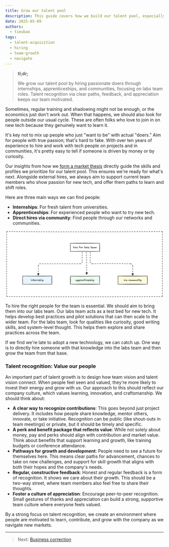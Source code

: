 ```yaml
---
title: Grow our talent pool
description: This guide covers how we build our talent pool, especially when market shifts demand new skills. We focus on finding passionate people through different hiring paths and why talent recognition matters.
date: 2025-05-09
authors:
  - tieubao
tags:
  - talent-acquisition
  - hiring
  - team-growth
  - navigate
---
```


> **tl;dr;**
>
> We grow our talent pool by hiring passionate doers through internships, apprenticeships, and communities, focusing on labs team roles. Talent recognition via clear paths, feedback, and appreciation keeps our team motivated.

Sometimes, regular training and shadowing might not be enough, or the economics just don't work out. When that happens, we should also look for people outside our usual cycle. These are often folks who love to join in on new tech because they genuinely want to learn it.

It's key not to mix up people who just "want to be" with actual "doers." Aim for people with true passion; that's hard to fake. With over ten years of experience to hire and work with tech people on projects and in communities, it's pretty easy to tell if someone is driven by money or by curiosity.

Our insights from how we [form a market thesis](forming-market-thesis.md) directly guide the skills and profiles we prioritize for our talent pool. This ensures we're ready for what's next. Alongside external hires, we always aim to support current team members who show passion for new tech, and offer them paths to learn and shift roles.

Here are three main ways we can find people:

- **Internships**: For fresh talent from universities.
- **Apprenticeships**: For experienced people who want to try new tech.
- **Direct hires via community**: Find people through our networks and communities.

![](assets/source-for-hiring.webp)

To hire the right people for the team is essential. We should aim to bring them into our labs team. Our labs team acts as a test bed for new tech. It helps develop best practices and pilot solutions that can then scale to the wider team. For the labs team, look for qualities like curiosity, good writing skills, and system-level thought. This helps them explore and share practices across the team.

If we find we're late to adopt a new technology, we can catch up. One way is to directly hire someone with that knowledge into the labs team and then grow the team from that base.

### Talent recognition: Value our people

An important part of talent growth is to design how team vision and talent vision connect. When people feel seen and valued, they're more likely to invest their energy and grow with us. Our approach to this should reflect our company culture, which values learning, innovation, and craftsmanship. We should think about:

- **A clear way to recognize contributions**: This goes beyond just project delivery. It includes how people share knowledge, mentor others, innovate, or take initiative. Recognition can be public (like shout-outs in team meetings) or private, but it should be timely and specific.
- **A perk and benefit package that reflects value**: While not solely about money, pay and perks should align with contribution and market value. Think about benefits that support learning and growth, like training budgets or conference attendance.
- **Pathways for growth and development**: People need to see a future for themselves here. This means clear paths for advancement, chances to take on new challenges, and support for skill growth that aligns with both their hopes and the company's needs.
- **Regular, constructive feedback**: Honest and regular feedback is a form of recognition. It shows we care about their growth. This should be a two-way street, where team members also feel free to share their thoughts.
- **Foster a culture of appreciation**: Encourage peer-to-peer recognition. Small gestures of thanks and appreciation can build a strong, supportive team culture where everyone feels valued.

By a strong focus on talent recognition, we create an environment where people are motivated to learn, contribute, and grow with the company as we navigate new markets.

---
> Next: [Business correction](business-correction.md)
